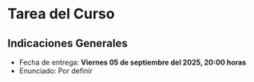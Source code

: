# Tarea del Curso

## Indicaciones Generales
    
- Fecha de entrega: **Viernes 05 de septiembre del 2025, 20:00 horas**
- Enunciado: Por definir
<!--
- La tarea debe realizarse **en grupos de dos personas**. Para inscribir sus grupos, deberán editar la hoja de cálculo en este [enlace](https://uccl0-my.sharepoint.com/:x:/g/personal/dparras_uc_cl/EX1RGi1R5GNPqzI2rOCxDkoB_tXEPcDJi3cuze9p8PGGLg?e=4jGc8P) a más tardar el día **viernes 21 de marzo del
2025 a las 20:00 horas**. Quiénes no tengan grupo para esa fecha, serán asignados de manera aleatoria.
        
- La copia será sancionada con una nota 1.1 en la tarea, además de las sanciones disciplinarias correspondientes.
        
- Entrega a través de CANVAS, en el buzón de la tarea correspondiente. Solamente deberá entregar uno de los estudiantes del grupo, con los nombres de ambos estudiantes en todos los archivos entregados.

- Cada hora o fracción de atraso descuenta 0.5 puntos de la nota obtenida, llegando a 1.0 en 12 horas. Se considera como entrega el último archivo subido por alguno de los miembros del grupo. No se revisarán tareas que hayan sido subidas con anterioridad a la última.
        
- Se debe hacer la tarea en Google Colab o en Jupyter Notebooks para facilitar la revisión. Deberán entregar estos notebooks ejecutados como parte de su código.
        
- Los datos entregados contienen más información de la estrictamente necesaria para el desarrollo de las actividades. Está permitido utilizar esta información extra si se desean mejorar los métodos descritos en las actividades. Sin embargo, debe existir una justificación para el uso de los mismos y además, los métodos de las actividades no pueden perder su estructura.

- **Uso de IA**: Se permite el uso de modelos de lenguaje como ayuda para el desarrollo de la tarea siempre y cuando se cumplan las siguientes condiciones:
        
    - Se debe compartir la conversación completa de cada una de las sesiones usadas (link de ChatGPT, Claude, Gemini, etc)
    
    - El código y el informe debe ser redactado por es ustedes. Se puede usar la IA para realizar consultas de contenido, ortografía y dudas de código, pero no se puede pedir a la IA que realice la tarea (o una parte de esta) por ustedes.

!->>
